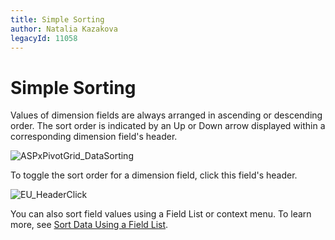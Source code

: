 ```yaml
---
title: Simple Sorting
author: Natalia Kazakova
legacyId: 11058
---
```

# Simple Sorting
Values of dimension fields are always arranged in ascending or descending order. The sort order is indicated by an Up or Down arrow displayed within a corresponding dimension field's header.

![ASPxPivotGrid_DataSorting](../../../../images/img8922.png)

To toggle the sort order for a dimension field, click this field's header.

![EU_HeaderClick](../../../../images/img15859.png)

You can also sort field values using a Field List or context menu. To learn more, see [Sort Data Using a Field List](sort-data-using-a-field-list.md).